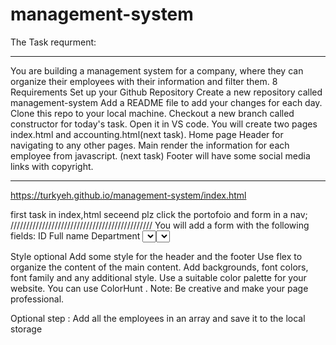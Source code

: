 # management-system

The Task requrment:
*************************************************************************************************************************************
You are building a management system for a company, where they can organize their employees with their information and filter them. 8
    Requirements
      Set up your Github Repository
Create a new repository called management-system
Add a README file to add your changes for each day.
Clone this repo to your local machine.
Checkout a new branch called constructor for today's task.
Open it in VS code.
You will create two pages index.html and accounting.html(next task).
Home page
Header for navigating to any other pages.
Main render the information for each employee from javascript. (next task)
Footer will have some social media links with copyright.

**********************************************************************************************************************
https://turkyeh.github.io/management-system/index.html

first task in index,html
seceend plz click the portofoio and form in a nav;
/////////////////////////////////////////////
You will add a form with the following fields:
ID
Full name
Department <select> with following options:
Administration
Marketing
Development
Finance
Level <select> with following options:
Junior
Mid-Senior
Senior
Image url
Submit button
You will add an event listener to get the data from the form instead of having hard coded data
////////////////////////////////////////
3.You will refactor the render function to render each employee information in a separate card in the home page as shown below. Note that you will use images for the employees in the assets directory.

Style optional 
Add some style for the header and the footer
Use flex to organize the content of the main content.
Add backgrounds, font colors, font family and any additional style.
Use a suitable color palette for your website. You can use ColorHunt .
Note: Be creative and make your page professional.

Optional step :
Add all the employees in an array and save it to the local storage 

